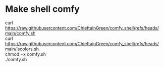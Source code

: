 # Make shell comfy  
  
curl https://raw.githubusercontent.com/ChieftainGreen/comfy_shell/refs/heads/main/comfy.sh  
curl https://raw.githubusercontent.com/ChieftainGreen/comfy_shell/refs/heads/main/lscolors.sh  
chmod +x comfy.sh  
./comfy.sh  
